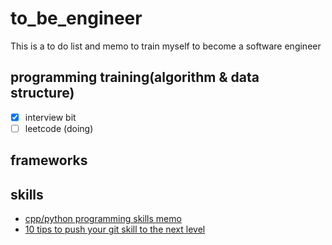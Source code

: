 # to_be_engineer
This is a to do list and memo to train myself to become a software engineer

## programming training(algorithm & data structure)
+ [x] interview bit
+ [ ] leetcode (doing)

## frameworks

## skills 
+ [cpp/python programming skills memo](https://github.com/penglaige/to_be_engineer/blob/master/leetcode/README.md)
+ [10 tips to push your git skill to the next level](https://www.sitepoint.com/10-tips-git-next-level/)
